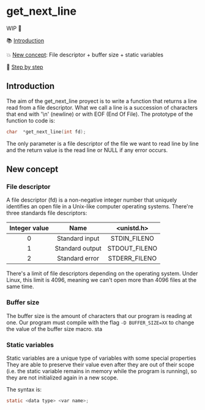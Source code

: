 # get_next_line

WIP 🚧

:books: [Introduction](#introduction)

:collision: [New concept](#new-concept): File descriptor + buffer size + static variables

:footprints: [Step by step](#step-by-step)

<!-- :bookmark_tabs: [Push_swap example](#push_swap-example)

:collision: [New concept](#new-concept): Bitwise operators

:footprints: [My sorting algorithm](#my-sorting-algorithm) -->

## Introduction 

The aim of the get_next_line proyect is to write a function that returns a line read from a file descriptor. What we call a line is a succession of characters that end with '\n' (newline) or with EOF (End Of File).
The prototype of the function to code is:
```C
char  *get_next_line(int fd);
```
The only parameter is a file descriptor of the file we want to read line by line and the return value is the read line or NULL if any error occurs.


## New concept
### File descriptor
A file descriptor (fd) is a non-negative integer number that uniquely identifies an open file in a Unix-like computer operating systems. 
There're three standards file descriptors:

| Integer value | Name | <unistd.h> |
| :------------:| :---:| :--------: |
0 | Standard input | STDIN_FILENO
1 | Standard output | STDOUT_FILENO
2 | Standard error | STDERR_FILENO

There's a limit of file descriptors depending on the operating system. Under Linux, this limit is 4096, meaning we can't open more than 4096 
files at the same time. 

### Buffer size
The buffer size is the amount of characters that our program is reading at one.
Our program must compile with the flag ``-D BUFFER_SIZE=XX`` to change the value of the buffer size macro.
sta

### Static variables
Static variables are a unique type of variables with some special properties 
They are able to preserve their value even after they are out of their scope (i.e. the static variable remains in memory while the program is running), so they are not initialized again in a new scope.

The syntax is:
```C
static <data type> <var name>;
```
<!--
## Step by step

-->

